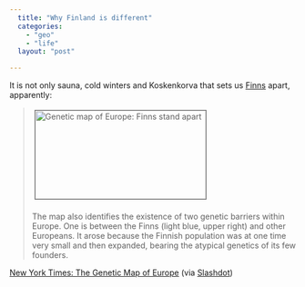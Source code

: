 ```yaml
---
  title: "Why Finland is different"
  categories: 
    - "geo"
    - "life"
  layout: "post"

---
```

<p>
It is not only sauna, cold winters and Koskenkorva that sets us <a href="http://en.wikipedia.org/wiki/Finns">Finns</a> apart, apparently:
</p><blockquote>
<img src="https://s3.eu-central-1.amazonaws.com/bergie-iki-fi/genetic-map-of-europe-finns-apart.jpg" height="156" width="300" border="1" hspace="4" vspace="4" alt="Genetic map of Europe: Finns stand apart" title="Genetic map of Europe: Finns stand apart" /><br /><br />The map also identifies the existence of two genetic barriers within Europe. One is between the Finns (light blue, upper right) and other Europeans. It arose because the Finnish population was at one time very small and then expanded, bearing the atypical genetics of its few founders.
</blockquote><p>
<a href="http://www.nytimes.com/2008/08/13/science/13visual.html?em">New York Times: The Genetic Map of Europe</a> (via <a href="http://science.slashdot.org/article.pl?sid=08/08/16/1311212">Slashdot</a>)
</p>
